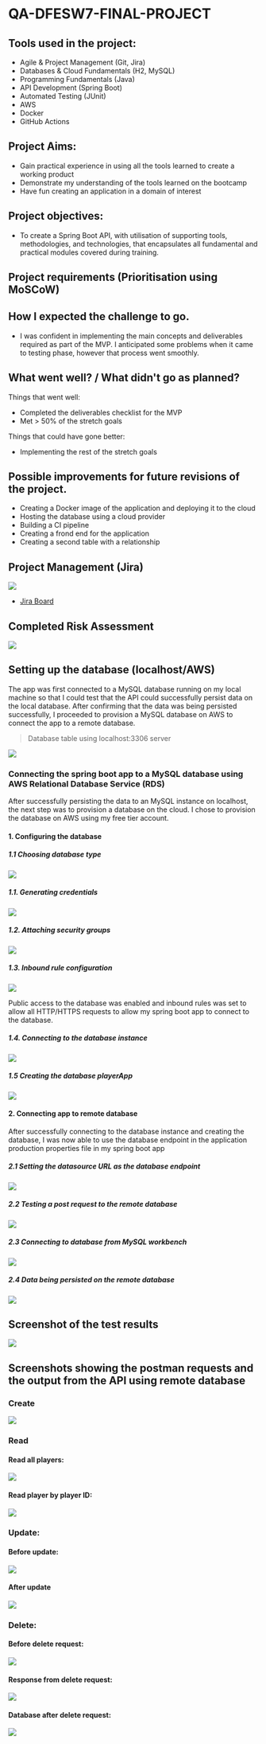 # QA-DFESW7-FINAL-PROJECT


## Tools used in the project:

- Agile & Project Management (Git, Jira)
- Databases & Cloud Fundamentals (H2, MySQL)
- Programming Fundamentals (Java)
- API Development (Spring Boot)
- Automated Testing (JUnit)
- AWS 
- Docker
- GitHub Actions

## Project Aims:
- Gain practical experience in using all the tools learned to create a working product
- Demonstrate my understanding of the tools learned on the bootcamp
- Have fun creating an application in a domain of interest

## Project objectives:
- To create a Spring Boot API, with utilisation of supporting tools, methodologies, and technologies, that encapsulates all fundamental and practical modules covered during training.


## Project requirements (Prioritisation using MoSCoW)





##	How I expected the challenge to go.

- I was confident in implementing the main concepts and deliverables required as part of the MVP. I anticipated some problems when it came to testing phase, however that process went smoothly.

## What went well? / What didn't go as planned?

Things that went well:
- Completed the deliverables checklist for the MVP
- Met > 50% of the stretch goals

Things that could have gone better:
- Implementing the rest of the stretch goals


## Possible improvements for future revisions of the project.

- Creating a Docker image of the application and deploying it to the cloud
- Hosting the database using a cloud provider
- Building a CI pipeline
- Creating a frond end for the application
- Creating a second table with a relationship


## Project Management (Jira)
![](images/Jira.png)
- [Jira Board](https://shuaibh97.atlassian.net/jira/software/projects/QDFP/boards/3)


## Completed Risk Assessment

![](images/RiskAssessment.png)


## Setting up the database (localhost/AWS)


The app was first connected to a MySQL database running on my local machine so that I could test that the API could successfully persist data on the local database. After confirming that the data was being persisted successfully, I proceeded to provision a MySQL database on AWS to connect the app to a remote database.

>Database table using localhost:3306 server

![](images/Database.png)

### Connecting the spring boot app to a MySQL database using AWS Relational Database Service (RDS)

After successfully persisting the data to an MySQL instance on localhost, the next step was to provision a database on the cloud. I chose to provision the database on AWS using my free tier account.

#### 1. Configuring the database

##### 1.1 Choosing database type
![](images/dbconfig1.png)


##### 1.1. Generating credentials

![](images/dbconfig2.png)

##### 1.2. Attaching security groups

![](images/dbconfig3.png)

##### 1.3. Inbound rule configuration

![](images/dbconfig4.png)

Public access to the database was enabled and inbound rules was set to allow all HTTP/HTTPS requests to allow my spring boot app to connect to the database.

##### 1.4. Connecting to the database instance

![](images/ConnectingtotheDB.png)


##### 1.5 Creating the database playerApp

![](images/creatingplayerApp.png)


#### 2. Connecting app to remote database 

After successfully connecting to the database instance and creating the database, I was now able to use the database endpoint in the application production properties file in my spring boot app

##### 2.1 Setting the datasource URL as the database endpoint

![](images/appdbconfigure.png)

##### 2.2 Testing a post request to the remote database

![](images/PostingtoAWSDB.png)

##### 2.3 Connecting to database from MySQL workbench

![](images/ConnectingToRemoteWB.png)

##### 2.4 Data being persisted on the remote database

![](images/PersistedDBonAWS.png)

## Screenshot of the test results

![](images/testresults.png)


## Screenshots showing the postman requests and the output from the API using remote database

### Create

![](images/CRUD-create.png)

### Read

#### Read all players:

![](images/CRUD-readall.png)

#### Read player by player ID:

![](images/CRUD-readID.png)

### Update:

#### Before update:
![](images/CRUD-beforeupdate.png)

#### After update
![](images/CRUD-afterupdate.png)

### Delete:

#### Before delete request:

![](images/CRUD-readall.png)


#### Response from delete request:
![](images/CRUD-delete.png)


#### Database after delete request:
![](images/CRUD-afterdelete.png)





